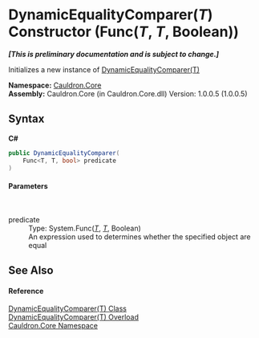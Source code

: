 # DynamicEqualityComparer(*T*) Constructor (Func(*T*, *T*, Boolean))
 _**\[This is preliminary documentation and is subject to change.\]**_

Initializes a new instance of <a href="T_Cauldron_Core_DynamicEqualityComparer_1">DynamicEqualityComparer(T)</a>

**Namespace:**&nbsp;<a href="N_Cauldron_Core">Cauldron.Core</a><br />**Assembly:**&nbsp;Cauldron.Core (in Cauldron.Core.dll) Version: 1.0.0.5 (1.0.0.5)

## Syntax

**C#**<br />
``` C#
public DynamicEqualityComparer(
	Func<T, T, bool> predicate
)
```


#### Parameters
&nbsp;<dl><dt>predicate</dt><dd>Type: System.Func(<a href="T_Cauldron_Core_DynamicEqualityComparer_1">*T*</a>, <a href="T_Cauldron_Core_DynamicEqualityComparer_1">*T*</a>, Boolean)<br />An expression used to determines whether the specified object are equal</dd></dl>

## See Also


#### Reference
<a href="T_Cauldron_Core_DynamicEqualityComparer_1">DynamicEqualityComparer(T) Class</a><br /><a href="Overload_Cauldron_Core_DynamicEqualityComparer_1__ctor">DynamicEqualityComparer(T) Overload</a><br /><a href="N_Cauldron_Core">Cauldron.Core Namespace</a><br />